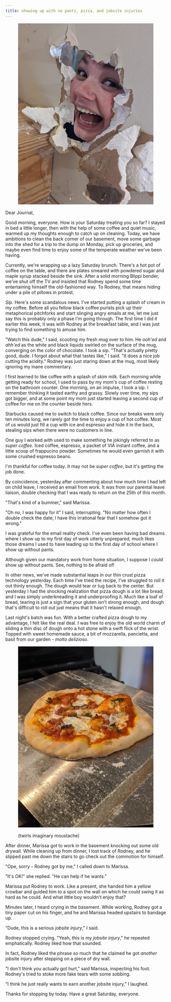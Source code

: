 ```yaml
---
title: showing up with no pants, pizza, and jobsite injuries
---
```


<figure>
  <a href="/images/banners/2020-08-08.jpg">
    <img alt="banner" src="/images/banners/2020-08-08.jpg"/>
  </a>
</figure>

Dear Journal,

Good morning, everyone.  How is your Saturday treating you so far?  I
stayed in bed a little longer, then with the help of some coffee and
quiet music, warmed up my thoughts enough to catch up on cleaning.
Today, we have ambitions to clean the back corner of our basement,
move some garbage into the shed for a trip to the dump on Monday, pick
up groceries, and maybe even find time to enjoy some of the temperate
weather we've been having.

Currently, we're wrapping up a lazy Saturday brunch.  There's a hot
pot of coffee on the table, and there are plates smeared with powdered
sugar and maple syrup stacked beside the sink.  After a solid morning
Blippi bender, we've shut off the TV and insisted that Rodney spend
some time entertaining himself the old-fashioned way.  To Rodney, that
means hiding under a pile of pillows in protest.

_Sip_.  Here's some scandalous news.  I've started putting a splash of
cream in my coffee.  Before all you fellow black coffee purists pick
up their metaphorical pitchforks and start slinging angry emails at
me, let me just say this is probably only a phase I'm going through.
The first time I did it earlier this week, it was with Rodney at the
breakfast table, and I was just trying to find something to amuse him.

"Watch this dude," I said, scooting my fresh mug over to him.  He
_ooh'ed_ and _ahh'ed_ as the white and black liquids swirled on the
surface of the mug, converging on the color of chocolate.  I took a
sip.  "That's actually pretty good, dude.  I forgot about what that
tastes like," I said.  "It does a nice job cutting the acidity."
Rodney was just staring down at the mug, most likely ignoring my inane
commentary.

I first learned to like coffee with a splash of skim milk.  Each
morning while getting ready for school, I used to pass by my mom's cup
of coffee resting on the bathroom counter.  One morning, on an
impulse, I took a sip.  I remember thinking it tasted earthy and
grassy.  Slowly over time, my sips got bigger, and at some point my
mom just started leaving a second cup of coffee for me on the counter
beside hers.

Starbucks caused me to switch to black coffee.  Since our breaks were
only ten minutes long, we rarely got the time to enjoy a cup of hot
coffee.  Most of us would just fill a cup with ice and espresso and
hide it in the back, stealing sips when there were no customers in
line.

One guy I worked with used to make something he jokingly referred to
as _super coffee_.  Iced coffee, espresso, a packet of VIA instant
coffee, and a little scoop of frappucino powder.  Sometimes he would
even garnish it with some crushed espresso beans.

I'm thankful for coffee today.  It may not be _super coffee_, but it's
getting the job done.

By coincidence, yesterday after commenting about how much time I had
left on child leave, I received an email from work.  It was from our
parental leave liaison, double checking that I was ready to return on
the 25th of this month.

"That's kind of a bummer," said Marissa.

"Oh no, I was happy for it" I said, interrupting.  "No matter how
often I double check the date, I have this irrational fear that I
somehow got it wrong."

I was grateful for the email reality check.  I've even been having bad
dreams where I show up to my first day of work utterly unprepared,
much likes those dreams I used to have leading up to the first day of
school where I show up without pants.

Although given our mandatory work from home situation, I suppose I
_could_ show up without pants.  See, nothing to be afraid of!

In other news, we've made substantial leaps in our thin crust pizza
technology yesterday.  Each time I've tried the recipe, I've struggled
to roll it out thinly enough.  The dough would tear or tug back to the
center.  But yesterday I had the shocking realization that pizza dough
is a lot like bread, and I was simply underkneading it and
underproofing it.  Much like a loaf of bread, tearing is just a sign
that your gluten isn't strong enough, and dough that's difficult to
roll out just means that it hasn't relaxed enough.

Last night's batch was fun.  With a better crafted pizza dough to my
advantage, I felt like the real deal.  I was free to enjoy the old
world charm of sliding a thin disc of dough onto a hot stone with a
swift flick of the wrist.  Topped with sweet homemade sauce, a bit of
mozzarella, pancietta, and basil from our garden - _molto delizioso_.

<figure>
  <a href="/images/thin-crust.jpg">
    <img alt="thin crust" src="/images/thin-crust.jpg"/>
  </a>
  <figcaption>
    <p>(twirls imaginary moustache)</p>
  </figcaption>
</figure>

After dinner, Marissa got to work in the basement knocking out some
old drywall.  While cleaning up from dinner, I lost track of Rodney,
and he slipped past me down the stairs to go check out the commotion
for himself.

"Ope, sorry - Rodney got by me," I called down to Marissa.

"It's OK!" she replied.  "He can help if he wants."

Marissa put Rodney to work.  Like a present, she handed him a yellow
crowbar and guided him to a spot on the wall on which he could swing
it as hard as he could.  And what little boy wouldn't enjoy that?

Minutes later, I heard crying in the basement.  While working, Rodney
got a tiny paper cut on his finger, and he and Marissa headed upstairs
to bandage up.

"Dude, this is a serious _jobsite injury_," I said.

Rodney stopped crying.  "Yeah, this is my _jobsite injury_," he
repeated emphatically.  Rodney liked how that sounded.

In fact, Rodney liked the phrase so much that he claimed he got
_another_ jobsite injury after stepping on a piece of dry wall.

"I don't think you actually got hurt," said Marissa, inspecting his
foot.  Rodney's tried to stoke more fake tears with some sobbing.

"I think he just really wants to earn another jobsite injury," I
laughed.

Thanks for stopping by today.  Have a great Saturday, everyone.
